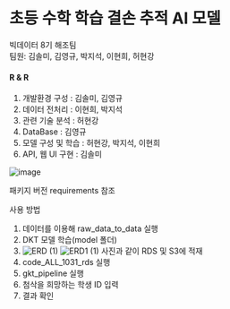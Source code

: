 # 초등 수학 학습 결손 추적 AI 모델</br>
빅데이터 8기 해조팀</br>
팀원: 김솔미, 김영규, 박지석, 이현희, 허현강</br>

#### R & R</br>
1) 개발환경 구성 : 김솔미, 김영규
2) 데이터 전처리 : 이현희, 박지석
3) 관련 기술 분석 : 허현강
4) DataBase : 김영규
5) 모델 구성 및 학습 : 허현강, 박지석, 이현희
6) API, 웹 UI 구현 : 김솔미</br>

![image](https://github.com/user-attachments/assets/bfc3a3a2-70a8-4ca8-b0af-17990cd6316e)</br>



패키지 버전 requirements 참조


사용 방법
1. 데이터를 이용해 raw_data_to_data 실행
2. DKT 모델 학습(model 폴더)
3. ![ERD (1)](https://github.com/user-attachments/assets/531c7e3f-1c29-4e8c-8224-32cefc9f5769)
![ERD1 (1)](https://github.com/user-attachments/assets/315e4132-81fd-4b6b-8b35-8d5bbf1fd8c1)
사진과 같이 RDS 및 S3에 적재
4. code_ALL_1031_rds 실행
5. gkt_pipeline 실행
6. 첨삭을 희망하는 학생 ID 입력
7. 결과 확인
